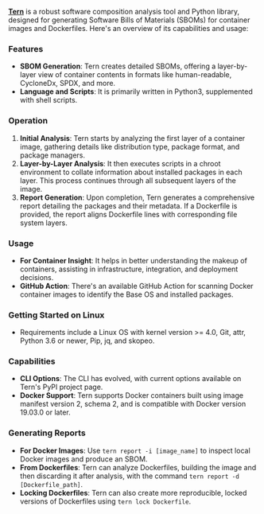 **[Tern](https://github.com/tern-tools/tern)** is a robust software composition analysis tool and Python library, designed for generating Software Bills of Materials (SBOMs) for container images and Dockerfiles. Here's an overview of its capabilities and usage:

### Features
- **SBOM Generation**: Tern creates detailed SBOMs, offering a layer-by-layer view of container contents in formats like human-readable, CycloneDx, SPDX, and more.
- **Language and Scripts**: It is primarily written in Python3, supplemented with shell scripts.

### Operation
1. **Initial Analysis**: Tern starts by analyzing the first layer of a container image, gathering details like distribution type, package format, and package managers.
2. **Layer-by-Layer Analysis**: It then executes scripts in a chroot environment to collate information about installed packages in each layer. This process continues through all subsequent layers of the image.
3. **Report Generation**: Upon completion, Tern generates a comprehensive report detailing the packages and their metadata. If a Dockerfile is provided, the report aligns Dockerfile lines with corresponding file system layers.

### Usage
- **For Container Insight**: It helps in better understanding the makeup of containers, assisting in infrastructure, integration, and deployment decisions.
- **GitHub Action**: There's an available GitHub Action for scanning Docker container images to identify the Base OS and installed packages.

### Getting Started on Linux
- Requirements include a Linux OS with kernel version >= 4.0, Git, attr, Python 3.6 or newer, Pip, jq, and skopeo.

### Capabilities
- **CLI Options**: The CLI has evolved, with current options available on Tern's PyPI project page.
- **Docker Support**: Tern supports Docker containers built using image manifest version 2, schema 2, and is compatible with Docker version 19.03.0 or later.

### Generating Reports
- **For Docker Images**: Use `tern report -i [image_name]` to inspect local Docker images and produce an SBOM.
- **From Dockerfiles**: Tern can analyze Dockerfiles, building the image and then discarding it after analysis, with the command `tern report -d [Dockerfile_path]`.
- **Locking Dockerfiles**: Tern can also create more reproducible, locked versions of Dockerfiles using `tern lock Dockerfile`.